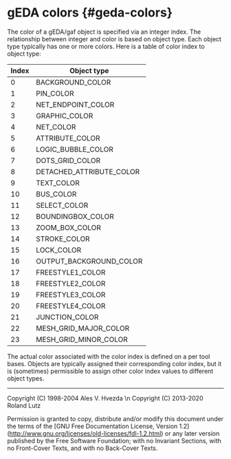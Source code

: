 gEDA colors {#geda-colors}
===========

The color of a gEDA/gaf object is specified via an integer index.  The
relationship between integer and color is based on object type.  Each
object type typically has one or more colors.  Here is a table of
color index to object type:

Index|Object type
-|-
0|BACKGROUND_COLOR
1|PIN_COLOR
2|NET_ENDPOINT_COLOR
3|GRAPHIC_COLOR
4|NET_COLOR
5|ATTRIBUTE_COLOR
6|LOGIC_BUBBLE_COLOR
7|DOTS_GRID_COLOR
8|DETACHED_ATTRIBUTE_COLOR
9|TEXT_COLOR
10|BUS_COLOR
11|SELECT_COLOR
12|BOUNDINGBOX_COLOR
13|ZOOM_BOX_COLOR
14|STROKE_COLOR
15|LOCK_COLOR
16|OUTPUT_BACKGROUND_COLOR
17|FREESTYLE1_COLOR
18|FREESTYLE2_COLOR
19|FREESTYLE3_COLOR
20|FREESTYLE4_COLOR
21|JUNCTION_COLOR
22|MESH_GRID_MAJOR_COLOR
23|MESH_GRID_MINOR_COLOR

The actual color associated with the color index is defined on a per
tool bases.  Objects are typically assigned their corresponding color
index, but it is (sometimes) permissible to assign other color index
values to different object types.

--------------------------------------------------------------------------------

Copyright (C) 1998-2004 Ales V. Hvezda \n
Copyright (C) 2013-2020 Roland Lutz

Permission is granted to copy, distribute and/or modify this document
under the terms of the [GNU Free Documentation License, Version 1.2]
(http://www.gnu.org/licenses/old-licenses/fdl-1.2.html) or any later
version published by the Free Software Foundation; with no Invariant
Sections, with no Front-Cover Texts, and with no Back-Cover Texts.
